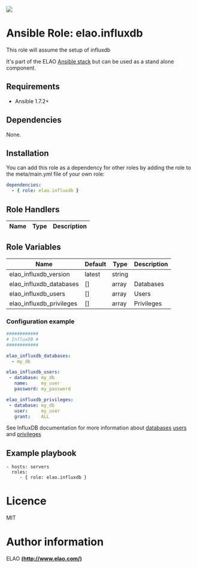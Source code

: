 <img src="http://www.elao.com/images/corpo/logo_red_small.png"/>

# Ansible Role: elao.influxdb

This role will assume the setup of influxdb

It's part of the ELAO [Ansible stack](http://ansible.elao.com) but can be used as a stand alone component.

## Requirements

- Ansible 1.7.2+

## Dependencies

None.

## Installation

You can add this role as a dependency for other roles by adding the role to the meta/main.yml file of your own role:

```yaml
dependencies:
  - { role: elao.influxdb }
```

## Role Handlers

|Name|Type|Description|
|----|----|-----------|

## Role Variables

| Name                     | Default | Type   | Description |
| ------------------------ | ------- | ------ | ----------- |
| elao_influxdb_version    | latest  | string |             |
| elao_influxdb_databases  | []      | array  | Databases   |
| elao_influxdb_users      | []      | array  | Users       |
| elao_influxdb_privileges | []      | array  | Privileges  |

### Configuration example

```yaml
############
# InfluxDB #
############

elao_influxdb_databases:
  - my_db

elao_influxdb_users:
 - database: my_db
   name:     my_user
   password: my_password

elao_influxdb_privileges:
 - database: my_db
   user:     my_user
   grant:    ALL
```

See InfluxDB documentation for more information about [databases](https://influxdb.com/docs/v0.9/administration/administration.html#database-management) [users](https://influxdb.com/docs/v0.9/administration/administration.html#user-management) and [privileges](https://influxdb.com/docs/v0.9/administration/administration.html#privilege-control)

## Example playbook

    - hosts: servers
      roles:
         - { role: elao.influxdb }

# Licence

MIT

# Author information

ELAO [**(http://www.elao.com/)**](http://www.elao.com)

